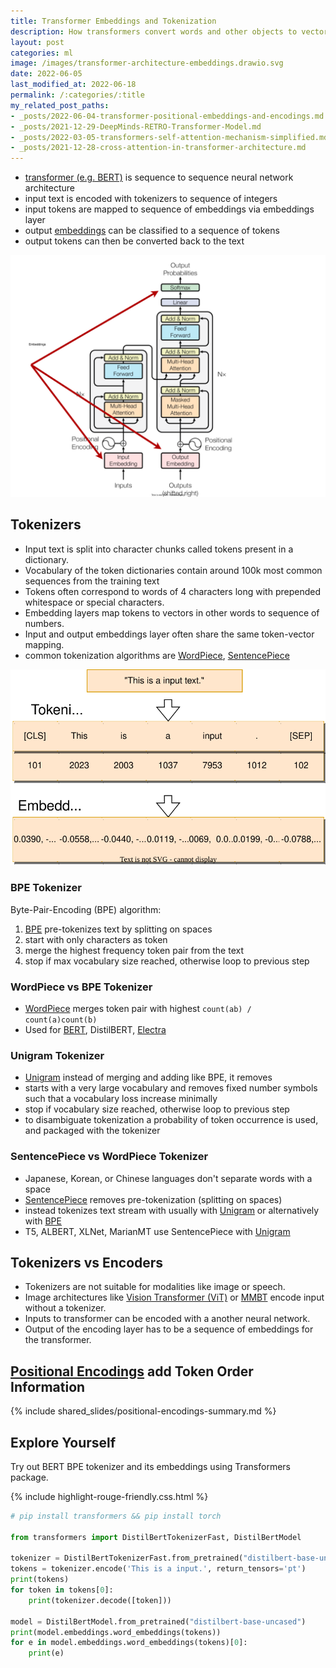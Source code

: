 ```yaml
---
title: Transformer Embeddings and Tokenization
description: How transformers convert words and other objects to vectors and back.
layout: post
categories: ml
image: /images/transformer-architecture-embeddings.drawio.svg
date: 2022-06-05
last_modified_at: 2022-06-18
permalink: /:categories/:title
my_related_post_paths:
- _posts/2022-06-04-transformer-positional-embeddings-and-encodings.md
- _posts/2021-12-29-DeepMinds-RETRO-Transformer-Model.md
- _posts/2022-03-05-transformers-self-attention-mechanism-simplified.md
- _posts/2021-12-28-cross-attention-in-transformer-architecture.md
---
```




- [transformer (e.g. BERT)](/ml/transformers-self-attention-mechanism-simplified) is sequence to sequence neural network architecture
- input text is encoded with tokenizers to sequence of integers
- input tokens are mapped to sequence of embeddings via embeddings layer 
- output [embeddings](/ml/Embeddings-in-Machine-Learning-Explained) can be classified to a sequence of tokens
- output tokens can then be converted back to the text

![embeddings in transformer architecture](/images/transformer-architecture-embeddings.drawio.svg)


## Tokenizers
- Input text is split into character chunks called tokens present in a dictionary.
- Vocabulary of the token dictionaries contain around 100k most common sequences from the training text
- Tokens often correspond to words of 4 characters long with prepended whitespace or special characters.
- Embedding layers map tokens to vectors in other words to sequence of numbers.
- Input and output embeddings layer often share the same token-vector mapping.
- common tokenization algorithms are [WordPiece](https://static.googleusercontent.com/media/research.google.com/ja//pubs/archive/37842.pdf), [SentencePiece](https://arxiv.org/pdf/1808.06226.pdf)

![tokenization and embedding layer for transformer](/images/transformer-tokenization-and-embeddings.drawio.svg)


### BPE Tokenizer
Byte-Pair-Encoding (BPE) algorithm:
1. [BPE](https://arxiv.org/abs/1508.07909) pre-tokenizes text by splitting on spaces
2. start with only characters as token
3. merge the highest frequency token pair from the text
4. stop if max vocabulary size reached, otherwise loop to previous step


### WordPiece vs BPE Tokenizer
- [WordPiece](https://static.googleusercontent.com/media/research.google.com/ja//pubs/archive/37842.pdf) merges token pair with highest `count(ab) / count(a)count(b)`
- Used for [BERT](/ml/transformers-self-attention-mechanism-simplified), DistilBERT, [Electra](/ml/electra-4x-cheaper-bert-training)


### Unigram Tokenizer
- [Unigram](https://arxiv.org/pdf/1804.10959.pdf) instead of merging and adding like BPE, it removes
- starts with a very large vocabulary and removes fixed number symbols such that a vocabulary loss increase minimally 
- stop if vocabulary size reached, otherwise loop to previous step
- to disambiguate tokenization a probability of token occurrence is used, and packaged with the tokenizer


### SentencePiece vs WordPiece Tokenizer
- Japanese, Korean, or Chinese languages don't separate words with a space
- [SentencePiece](https://arxiv.org/pdf/1808.06226.pdf) removes pre-tokenization (splitting on spaces)
- instead tokenizes text stream with usually with [Unigram](#unigram-tokenizer) or alternatively with [BPE](#bpe-tokenizer)
- T5, ALBERT, XLNet, MarianMT use SentencePiece with [Unigram](#unigram-tokenizer)


## Tokenizers vs Encoders 
- Tokenizers are not suitable for modalities like image or speech.
- Image architectures like [Vision Transformer (ViT)](https://arxiv.org/pdf/1909.02950.pdf) or [MMBT](/ml/Multimodal-Image-Text-Classification#facebooks-mmbt-model) encode input without a tokenizer.
- Inputs to transformer can be encoded with a another neural network.
- Output of the encoding layer has to be a sequence of embeddings for the transformer.


## [Positional Encodings](/ml/transformer-positional-embeddings-and-encodings) add Token Order Information

{% include shared_slides/positional-encodings-summary.md %}


## Explore Yourself
Try out BERT BPE tokenizer and its embeddings using Transformers package.

{% include highlight-rouge-friendly.css.html %}

```python
# pip install transformers && pip install torch

from transformers import DistilBertTokenizerFast, DistilBertModel

tokenizer = DistilBertTokenizerFast.from_pretrained("distilbert-base-uncased")
tokens = tokenizer.encode('This is a input.', return_tensors='pt')
print(tokens)
for token in tokens[0]:
    print(tokenizer.decode([token]))

model = DistilBertModel.from_pretrained("distilbert-base-uncased")
print(model.embeddings.word_embeddings(tokens))
for e in model.embeddings.word_embeddings(tokens)[0]:
    print(e)
```